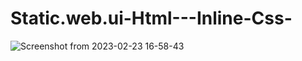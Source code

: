 # Static.web.ui-Html---Inline-Css-
![Screenshot from 2023-02-23 16-58-43](https://user-images.githubusercontent.com/89382019/220893730-f4889534-e41e-45cb-b4f9-31caf84bb31c.png)
